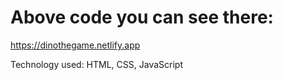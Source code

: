 # Above code you can see there:

https://dinothegame.netlify.app

Technology used:
HTML, CSS, JavaScript
